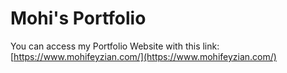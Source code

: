 # Mohi's Portfolio

You can access my Portfolio Website with this link:
[https://www.mohifeyzian.com/](https://www.mohifeyzian.com/)